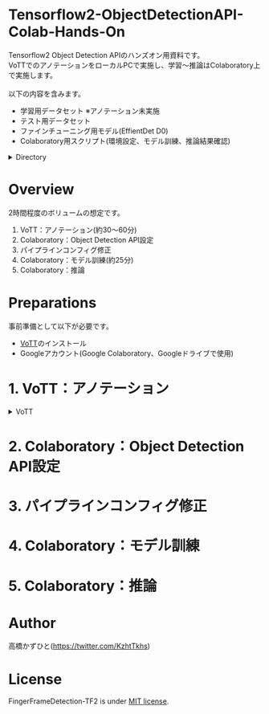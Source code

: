 # Tensorflow2-ObjectDetectionAPI-Colab-Hands-On
Tensorflow2 Object Detection APIのハンズオン用資料です。<br>
VoTTでのアノテーションをローカルPCで実施し、学習～推論はColaboratory上で実施します。<br><br>
以下の内容を含みます。<br>
* 学習用データセット ※アノテーション未実施
* テスト用データセット
* ファインチューニング用モデル(EffientDet D0)
* Colaboratory用スクリプト(環境設定、モデル訓練、推論結果確認)

<details>
<summary>Directory</summary>

<pre>
│ [Colaboratory]Tensorflow2_ObjectDetectionAPI_Colab_Hands_On.ipynb
|
├─01_train_data─┬─000000.jpg
│               │     :
│               └─000049.jpg
│      
├─02_tfrecord
│      
├─03_pretrained_model─efficientdet_d0_coco17_tpu-32─┬─pipeline.config
│                                                   ├─checkpoint──┬─checkpoint
│                                                   │             ├─ckpt-0.data-00000-of-00001
│                                                   │             └─ckpt-0.index
│                                                   └─saved_model─┬─saved_model.pb
│                                                                 └─variables─┬─variables.data-00000-of-00001
│                                                                             └─variables.index
│
└─04_test_data─┬─000050.jpg
               │     :
               └─000099.jpg

</pre>

#### [Colaboratory]Tensorflow2_ObjectDetectionAPI_Colab_Hands_On.ipynb
Colaboratory用スクリプト(環境設定、モデル訓練、推論結果確認)

#### 01_train_data
学習用データセット ※アノテーション未実施

#### 02_tfrecord
アノテーション実施済みTFRecord格納先

#### 03_pretrained_mode
ファインチューニング用モデル(EffientDet D0)

#### 04_test_data
テスト用データセット

</details>


# Overview
2時間程度のボリュームの想定です。
1. VoTT：アノテーション(約30～60分)
1. Colaboratory：Object Detection API設定
1. パイプラインコンフィグ修正
1. Colaboratory：モデル訓練(約25分)
1. Colaboratory：推論

# Preparations
事前準備として以下が必要です。
* [VoTT](https://github.com/microsoft/VoTT)のインストール
* Googleアカウント(Google Colaboratory、Googleドライブで使用)

# 1. VoTT：アノテーション

<details>
<summary>VoTT</summary>

![2020-09-19 (3)](https://user-images.githubusercontent.com/37477845/94047557-38407600-fe0d-11ea-8d10-041a27546e85.png)
![2020-09-19 (4)](https://user-images.githubusercontent.com/37477845/94047561-3971a300-fe0d-11ea-8bd2-4bd621cd531c.png)
![2020-09-19 (6)](https://user-images.githubusercontent.com/37477845/94047562-3a0a3980-fe0d-11ea-8619-7dab9d63160b.png)
![2020-09-19 (7)](https://user-images.githubusercontent.com/37477845/94047564-3aa2d000-fe0d-11ea-9aea-b66aab732841.png)
![2020-09-19 (8)](https://user-images.githubusercontent.com/37477845/94047566-3b3b6680-fe0d-11ea-8534-8402652d9f32.png)
![2020-09-19 (9)](https://user-images.githubusercontent.com/37477845/94047569-3bd3fd00-fe0d-11ea-958d-745d86d3436f.png)
![2020-09-19 (10)](https://user-images.githubusercontent.com/37477845/94047571-3c6c9380-fe0d-11ea-94fb-94a4a4dd4467.png)
![2020-09-19 (11)](https://user-images.githubusercontent.com/37477845/94047572-3d052a00-fe0d-11ea-80cb-e6b2f39fbfc9.png)
![2020-09-19 (12)](https://user-images.githubusercontent.com/37477845/94047577-3d9dc080-fe0d-11ea-9f4f-b5fe7727fc12.png)
![2020-09-19 (13)](https://user-images.githubusercontent.com/37477845/94047578-3e365700-fe0d-11ea-86b9-2d88ef24d0c0.png)
![2020-09-19 (14)](https://user-images.githubusercontent.com/37477845/94047588-41314780-fe0d-11ea-9574-0cb6c77f8be5.png)
![2020-09-19 (15)](https://user-images.githubusercontent.com/37477845/94047598-442c3800-fe0d-11ea-9285-d72713520a65.png)
![2020-09-19 (16)](https://user-images.githubusercontent.com/37477845/94047601-44c4ce80-fe0d-11ea-89fc-92b86e4ba3b8.png)
![2020-09-19 (17)](https://user-images.githubusercontent.com/37477845/94047603-44c4ce80-fe0d-11ea-8c0d-3ebc2e740560.png)


<pre>

W0921 13:29:32.965700 140050120722176 optimizer_v2.py:1275] Gradients do not exist for variables ['top_bn/gamma:0', 'top_bn/beta:0'] when minimizing the loss.
Traceback (most recent call last):
  File "object_detection/model_main_tf2.py", line 113, in <module>
    tf.compat.v1.app.run()
  File "/usr/local/lib/python3.6/dist-packages/tensorflow/python/platform/app.py", line 40, in run
    _run(main=main, argv=argv, flags_parser=_parse_flags_tolerate_undef)
  File "/usr/local/lib/python3.6/dist-packages/absl/app.py", line 300, in run
    _run_main(main, args)
  File "/usr/local/lib/python3.6/dist-packages/absl/app.py", line 251, in _run_main
    sys.exit(main(argv))
  File "object_detection/model_main_tf2.py", line 110, in main
    record_summaries=FLAGS.record_summaries)
  File "/usr/local/lib/python3.6/dist-packages/object_detection/model_lib_v2.py", line 639, in train_loop
    loss = _dist_train_step(train_input_iter)
  File "/usr/local/lib/python3.6/dist-packages/tensorflow/python/eager/def_function.py", line 780, in __call__
    result = self._call(*args, **kwds)
  File "/usr/local/lib/python3.6/dist-packages/tensorflow/python/eager/def_function.py", line 807, in _call
    return self._stateless_fn(*args, **kwds)  # pylint: disable=not-callable
  File "/usr/local/lib/python3.6/dist-packages/tensorflow/python/eager/function.py", line 2829, in __call__
    return graph_function._filtered_call(args, kwargs)  # pylint: disable=protected-access
  File "/usr/local/lib/python3.6/dist-packages/tensorflow/python/eager/function.py", line 1848, in _filtered_call
    cancellation_manager=cancellation_manager)
  File "/usr/local/lib/python3.6/dist-packages/tensorflow/python/eager/function.py", line 1924, in _call_flat
    ctx, args, cancellation_manager=cancellation_manager))
  File "/usr/local/lib/python3.6/dist-packages/tensorflow/python/eager/function.py", line 550, in call
    ctx=ctx)
  File "/usr/local/lib/python3.6/dist-packages/tensorflow/python/eager/execute.py", line 60, in quick_execute
    inputs, attrs, num_outputs)
tensorflow.python.framework.errors_impl.InvalidArgumentError: 2 root error(s) found.
  (0) Invalid argument:  assertion failed: [[0.15956609][0.103383526][0.109880842]...] [[0.23180081][0.133959055][0.132812485]...]
	 [[{{node Assert_1/AssertGuard/else/_35/Assert_1/AssertGuard/Assert}}]]
	 [[MultiDeviceIteratorGetNextFromShard]]
	 [[RemoteCall]]
	 [[IteratorGetNext]]
	 [[Loss/localization_loss_1/write_summary/summary_cond/pivot_t/_4/_111]]
  (1) Invalid argument:  assertion failed: [[0.15956609][0.103383526][0.109880842]...] [[0.23180081][0.133959055][0.132812485]...]
	 [[{{node Assert_1/AssertGuard/else/_35/Assert_1/AssertGuard/Assert}}]]
	 [[MultiDeviceIteratorGetNextFromShard]]
	 [[RemoteCall]]
	 [[IteratorGetNext]]
</pre>
</details>

# 2. Colaboratory：Object Detection API設定

# 3. パイプラインコンフィグ修正

# 4. Colaboratory：モデル訓練

# 5. Colaboratory：推論

<!--
# パイプラインコンフィグ修正箇所
3行目：num_classes: 90 → 1<br>
134行目：batch_size: 128 → 16<br>
161行目：fine_tune_checkpoint: "PATH_TO_BE_CONFIGURED" → "/content/models/research/Tensorflow2-ObjectDetectionAPI-Colab-Hands-On/03_pretrained_model/efficientdet_d0_coco17_tpu-32/checkpoint/ckpt-0"
167行目：fine_tune_checkpoint_type: "classification" → "detection"<br>
168行目：use_bfloat16: true → false<br>
172行目：label_map_path: "PATH_TO_BE_CONFIGURED/label_map.txt" → "/content/models/research/Tensorflow2-ObjectDetectionAPI-Colab-Hands-On/02_tfrecord/tf_label_map.pbtxt"<br>
174行目：input_path: "PATH_TO_BE_CONFIGURED/train2017-?????-of-00256.tfrecord" → "/content/models/research/train_data/??????.tfrecord"<br>
185行目：label_map_path: "PATH_TO_BE_CONFIGURED/label_map.txt" → "/content/models/research/Tensorflow2-ObjectDetectionAPI-Colab-Hands-On/02_tfrecord/tf_label_map.pbtxt"<br>
189行目：input_path: "PATH_TO_BE_CONFIGURED/val2017-?????-of-00032.tfrecord" → "/content/models/research/val_data/??????.tfrecord"
-->

# Author
高橋かずひと(https://twitter.com/KzhtTkhs)
 
# License 
FingerFrameDetection-TF2 is under [MIT license](https://en.wikipedia.org/wiki/MIT_License).

